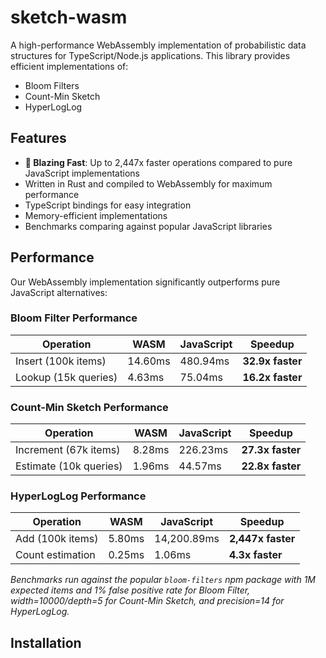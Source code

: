 # sketch-wasm

A high-performance WebAssembly implementation of probabilistic data structures for TypeScript/Node.js applications. This library provides efficient implementations of:

- Bloom Filters
- Count-Min Sketch
- HyperLogLog

## Features

- **🚀 Blazing Fast**: Up to 2,447x faster operations compared to pure JavaScript implementations
- Written in Rust and compiled to WebAssembly for maximum performance
- TypeScript bindings for easy integration
- Memory-efficient implementations
- Benchmarks comparing against popular JavaScript libraries

## Performance

Our WebAssembly implementation significantly outperforms pure JavaScript alternatives:

### Bloom Filter Performance

| Operation            | WASM    | JavaScript | Speedup          |
| -------------------- | ------- | ---------- | ---------------- |
| Insert (100k items)  | 14.60ms | 480.94ms   | **32.9x faster** |
| Lookup (15k queries) | 4.63ms  | 75.04ms    | **16.2x faster** |

### Count-Min Sketch Performance

| Operation              | WASM   | JavaScript | Speedup          |
| ---------------------- | ------ | ---------- | ---------------- |
| Increment (67k items)  | 8.28ms | 226.23ms   | **27.3x faster** |
| Estimate (10k queries) | 1.96ms | 44.57ms    | **22.8x faster** |

### HyperLogLog Performance

| Operation        | WASM   | JavaScript  | Speedup           |
| ---------------- | ------ | ----------- | ----------------- |
| Add (100k items) | 5.80ms | 14,200.89ms | **2,447x faster** |
| Count estimation | 0.25ms | 1.06ms      | **4.3x faster**   |

_Benchmarks run against the popular `bloom-filters` npm package with 1M expected items and 1% false positive rate for Bloom Filter, width=10000/depth=5 for Count-Min Sketch, and precision=14 for HyperLogLog._

## Installation
